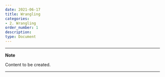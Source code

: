 ```yaml
---
date: 2021-06-17
title: Wrangling
categories:
- 2. Wrangling
order_number: 1
description:
type: Document
---
```


----
**Note**

Content to be created.

---
